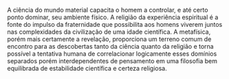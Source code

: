﻿A ciência do mundo material capacita o homem a controlar, e até certo ponto dominar, seu ambiente físico. A religião da experiência espiritual é a fonte do impulso da fraternidade que possibilita aos homens viverem juntos nas complexidades da civilização de uma idade científica. A metafísica, porém mais certamente a revelação, proporciona um terreno comum de encontro para as descobertas tanto da ciência quanto da religião e torna possível a tentativa humana de correlacionar logicamente esses domínios separados porém interdependentes de pensamento em uma filosofia bem equilibrada de estabilidade científica e certeza religiosa.